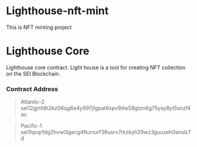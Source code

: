 # Lighthouse-nft-mint
This is NFT minting project


# Lighthouse Core

Lighthouse core contract. Light house is a tool for creating NFT collection on the SEI Blockchain.

### Contract Address
> Atlantic-2
> sei12gjnfdh2kz06qg6e4y997jfgpat6xpv9dw58gtzn6g75ysy8yt5snzf4ac

> Pacific-1
> sei1hjsqrfdg2hvwl3gacg4fkznurf36usrv7rkzkyh29wz3guuzeh0snslz7d